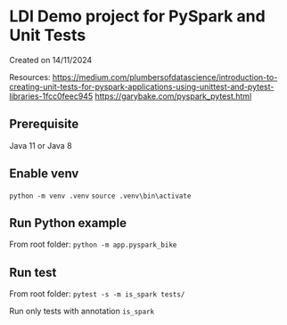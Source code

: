 # LDI Demo project for PySpark and Unit Tests
Created on 14/11/2024

Resources:
https://medium.com/plumbersofdatascience/introduction-to-creating-unit-tests-for-pyspark-applications-using-unittest-and-pytest-libraries-1fcc0feec945
https://garybake.com/pyspark_pytest.html

## Prerequisite
Java 11 or Java 8

## Enable venv
`python -m venv .venv`
`source .venv\bin\activate`

## Run Python example 
From root folder: `python -m app.pyspark_bike`

## Run test 
From root folder: 
`pytest -s -m is_spark tests/`

Run only tests with annotation `is_spark`
    